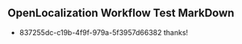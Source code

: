## OpenLocalization Workflow Test MarkDown
* 837255dc-c19b-4f9f-979a-5f3957d66382 thanks!

<!--HONumber=Jul16_HO2-->


